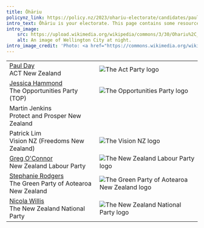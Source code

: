 ```yaml
---
title: Ōhāriu
policynz_link: https://policy.nz/2023/ohariu-electorate/candidates/paul-day
intro_text: Ōhāriu is your electorate. This page contains some resources specifically for your area, which includes Johnsonville, Tawa, Newlands and Churton Park.
intro_image:
    src: https://upload.wikimedia.org/wikipedia/commons/3/30/Ohariu%2C_Wellington_6037%2C_New_Zealand_-_panoramio_%281%29.jpg
    alt: An image of Wellington City at night.
intro_image_credit: 'Photo: <a href="https://commons.wikimedia.org/wiki/File:Ohariu,_Wellington_6037,_New_Zealand_-_panoramio_(1).jpg">Andrew Harvey</a>, <a href="https://creativecommons.org/licenses/by/3.0">CC BY 3.0</a>, via Wikimedia Commons'
---
```

<table class="candidates-table">
                                <tr>
                                    <td><a target="_blank" href="https://www.act.org.nz/2023_paul_day">Paul Day</a><br><span class="sublabel">ACT New Zealand</span></td>
                                    <td class="party-logo"><label for="paulday"><img src="https://elections.nz/assets/Party-logos/the-act-party-logo-august-2019__ScaleWidthWzMwMF0.jpg" alt="The Act Party logo"></label></td>
                                </tr>
                                <tr>
                                    <td><a target="_blank" href="https://www.top.org.nz/jessica-hammond">Jessica Hammond</a><br><span class="sublabel">The Opportunities Party (TOP)</span></td>
                                    <td class="party-logo"><label for="jessicahammond"><img src="https://elections.nz/assets/Party-logos/TOP-Logo-300px-COLOUR-v2__ScaleWidthWzMwMF0.jpg" alt="The Opportunities Party logo"></label></td>
                                </tr>
                                <tr>
                                    <td>Martin Jenkins<br><span class="sublabel">Protect and Prosper New Zealand</span></td>
                                    <td class="party-logo"><label for="martinjenkins"></label></td>
                                </tr>
                                <tr>
                                    <td><label for="patricklim">Patrick Lim<br><span class="sublabel">Vision NZ (Freedoms New Zealand)</span></label></td>
                                    <td class="party-logo"><label for="patricklim"><img src="https://elections.nz/assets/Party-logos/Vision-New-Zealand-logo-October-2019.png" alt="The Vision NZ logo"></label></td>
                                </tr>
                                <tr>
                                    <td><a target="_blank" href="https://www.labour.org.nz/gregoconnor">Greg O'Connor</a><br><span class="sublabel">New Zealand Labour Party</span></td>
                                    <td class="party-logo"><label for="gregoconnor"><img src="https://elections.nz/assets/Party-logos/labour-party-logo-june-2016.jpg" alt="The New Zealand Labour Party logo"></label></td>
                                </tr>
                                <tr>
                                    <td><a target="_blank" href="https://www.greens.org.nz/stephanie_rodgers_2023">Stephanie Rodgers</a><br><span class="sublabel">The Green Party of Aotearoa New Zealand</span></td>
                                    <td class="party-logo"><label for="stephanierodgers"><img src="https://elections.nz/assets/Party-logos/green-party-logo-june-2017.jpg" alt="The Green Party of Aotearoa New Zealand logo"></label></td>
                                </tr>
                                <tr>
                                    <td><a target="_blank" href="https://nicolawillis.national.org.nz/">Nicola Willis</a><br><span class="sublabel">The New Zealand National Party</span></td>
                                    <td class="party-logo"><label for="nicolawillis"><img src="https://elections.nz/assets/Party-logos/national-party-logo-june-2017.jpg" alt="The New Zealand National Party logo"></label></td>
                                </tr>
                            </table>